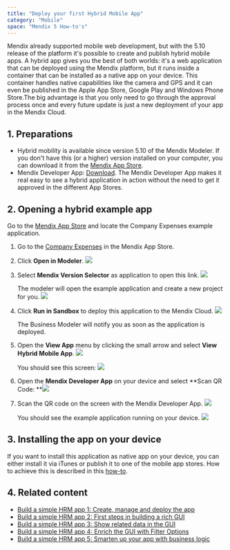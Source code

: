 ```yaml
---
title: "Deploy your first Hybrid Mobile App"
category: "Mobile"
space: "Mendix 5 How-to's"
---
```


Mendix already supported mobile web development, but with the 5.10 release of the platform it's possible to create and publish hybrid mobile apps. A hybrid app gives you the best of both worlds: it's a web application that can be deployed using the Mendix platform, but it runs inside a container that can be installed as a native app on your device. This container handles native capabilities like the camera and GPS and it can even be published in the Apple App Store, Google Play and Windows Phone Store.The big advantage is that you only need to go through the approval process once and every future update is just a new deployment of your app in the Mendix Cloud.

## <a name="Integratewithwebservices-Consumewebservice" rel="nofollow"></a>1\. Preparations

*   Hybrid mobility is available since version 5.10 of the Mendix Modeler. If you don't have this (or a higher) version installed on your computer, you can download it from the [Mendix App Store](https://appstore.home.mendix.com/link/modelers).
*   Mendix Developer App: [Download](/refguide5/Getting+the+Mendix+Developer+App). The Mendix Developer App makes it real easy to see a hybrid application in action without the need to get it approved in the different App Stores.

## 2\. Opening a hybrid example app

Go to the [Mendix App Store](https://appstore.home.mendix.com) and locate the Company Expenses example application.

1.  Go to the [Company Expenses](https://appstore.home.mendix.com/link/app/240/Mendix/Company-Expenses) in the Mendix App Store.
2.  Click **Open in Modeler**.
    ![](attachments/8782127/16285892.png)
3.  Select **Mendix Version Selector** as application to open this link.
    ![](attachments/8782127/8945742.png)

    The modeler will open the example application and create a new project for you.
    ![](attachments/8782127/8945743.png)
4.  Click **Run in Sandbox** to deploy this application to the Mendix Cloud.
    ![](attachments/8782127/16285893.png) 

    The Business Modeler will notify you as soon as the application is deployed.
5.  Open the **View App** menu by clicking the small arrow and select **View Hybrid Mobile App**.
    ![](attachments/8782127/16285894.png) 

    You should see this screen:
    ![](attachments/8782127/16285895.png)
6.  Open the **Mendix Developer App** on your device and select **Scan QR Code:
    **![](attachments/8782127/8945752.png)
7.  Scan the QR code on the screen with the Mendix Developer App.
    ![](attachments/8782127/8945753.png)

    You should see the example application running on your device.
    ![](attachments/8782127/8945755.png)

## 3\. Installing the app on your device

If you want to install this application as native app on your device, you can either install it via iTunes or publish it to one of the mobile app stores. How to achieve this is described in this [how-to](Publishing+a+Mendix+Hybrid+Mobile+App+in+Mobile+App+Stores).

## 4\. Related content

*   [Build a simple HRM app 1: Create, manage and deploy the app](Build+a+simple+HRM+app+1+Create+manage+and+deploy+the+app)
*   [Build a simple HRM app 2: First steps in building a rich GUI](Build+a+simple+HRM+app+2+First+steps+in+building+a+rich+GUI)
*   [Build a simple HRM app 3: Show related data in the GUI](Build+a+simple+HRM+app+3+Show+related+data+in+the+GUI)
*   [Build a simple HRM app 4: Enrich the GUI with Filter Options](Build+a+simple+HRM+app+4+Enrich+the+GUI+with+Filter+Options)
*   [Build a simple HRM app 5: Smarten up your app with business logic](Build+a+simple+HRM+app+5+Smarten+up+your+app+with+business+logic)
